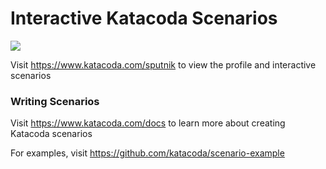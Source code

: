 # Interactive Katacoda Scenarios

[![](http://shields.katacoda.com/katacoda/sputnik/count.svg)](https://www.katacoda.com/sputnik "Get your profile on Katacoda.com")

Visit https://www.katacoda.com/sputnik to view the profile and interactive scenarios

### Writing Scenarios
Visit https://www.katacoda.com/docs to learn more about creating Katacoda scenarios

For examples, visit https://github.com/katacoda/scenario-example
